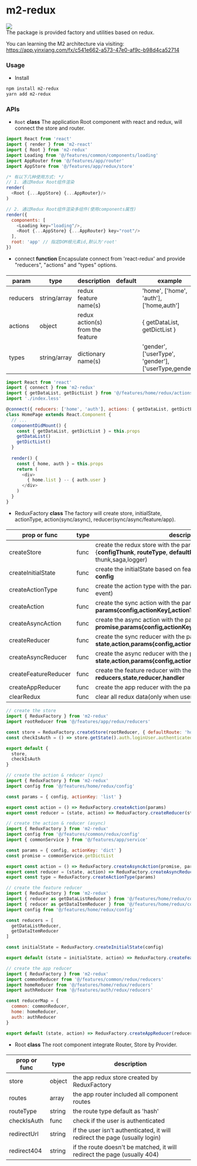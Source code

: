 # m2-redux

[![](https://img.shields.io/badge/m2--redux-v1.1.5-green.svg)](https://github.com/hmiinyu/m2-redux.git) <br/>
The package is provided factory and utilities based on redux.

You can learning the M2 architecture via visiting: 
https://app.yinxiang.com/fx/c541e662-a573-47e0-af9c-b98d4ca52714

### Usage
 - Install
```bash
npm install m2-redux
yarn add m2-redux
```
### APIs
- `Root` **class** The application Root component with react and redux, will connect the store and router.
 ```js
 import React from 'react'
 import { render } from 'm2-react'
 import { Root } from 'm2-redux'
 import Loading from '@/features/common/components/loading'
 import AppRouter from '@/features/app/router' 
 import AppStore from '@/features/app/redux/store'
 
 /* 有以下几种使用方式: */
 // 1. 通过Redux Root组件渲染
 render(
   <Root {...AppStore} {...AppRouter}/>
 )
 
 // 2. 通过Redux Root组件渲染多组件(使用components属性)
 render({
   components: [
     <Loading key="loading"/>,
     <Root {...AppStore} {...AppRouter} key="root"/>
   ],
   root: 'app' // 指定DOM根元素id,默认为'root'
 })
```
- connect **function** Encapsulate connect from 'react-redux' and provide "reducers", "actions" and "types" options.
 ####
 | param | type | description | default | example |
 | ------------ | ------------ | ------------ | ------------ | ------------ |
 | reducers | string/array | redux feature name(s) |  | 'home', ['home', 'auth'], ['home,auth'] |
 | actions | object | redux action(s) from the feature |  | { getDataList, getDictList } 
 | types | string/array | dictionary name(s) |  | 'gender', ['userType', 'gender'], ['userType,gender'] |
```js
import React from 'react'
import { connect } from 'm2-redux'
import { getDataList, getDictList } from '@/features/home/redux/actions'
import './index.less'

@connect({ reducers: ['home', 'auth'], actions: { getDataList, getDictList } })
class HomePage extends React.Component {
  // ...
  componentDidMount() {
    const { getDataList, getDictList } = this.props
    getDataList()
    getDictList()
  }
  
  render() {
    const { home, auth } = this.props
    return (
      <div>
        { home.list } -- { auth.user }
      </div>
    )
  }
}
```
- ReduxFactory **class** The factory will create store, initialState, actionType, action(sync/async), reducer(sync/async/feature/app).
#### 
| prop or func | type | description | 
| ------------ | ------------ | ------------ |
| createStore | func | create the redux store with the params **rootReducer**, {**configThunk**, **routeType**, **defaultRoute**, **middlewares**}(eg: thunk,saga,logger) |
| createInitialState | func | create the initialState based on feature reducer with the params **config** |
| createActionType | func | create the action type with the params **config** (for emit async event) |
| createAction | func | create the sync action with the params **params{config,actionKey[,actionType]}**,**payload**  |
| createAsyncAction | func | create the async action with the params **promise**,**params{config,actionKey[,actionType]}**,**handler** |
| createReducer | func | create the sync reducer with the params **state**,**action**,**params{config,actionKey[,actionType]}**,**handler** |
| createAsyncReducer | func | create the async reducer with the params **state**,**action**,**params{config,actionKey[,actionType,resultField]}** |
| createFeatureReducer | func | create the feature reducer with the params **reducers**,**state**,**reducer**,**handler** |
| createAppReducer | func | create the app reducer with the params **reducers**,**state**,**reducer** | 
| clearRedux | func | clear all redux data(only when user will exit the app) |
```js
// create the store
import { ReduxFactory } from 'm2-redux'
import rootReducer from '@/features/app/redux/reducers'

const store = ReduxFactory.createStore(rootReducer, { defaultRoute: 'home' })
const checkIsAuth = () => store.getState().auth.loginUser.authenticated

export default {
  store,
  checkIsAuth
}

// create the action & reducer (sync)
import { ReduxFactory } from 'm2-redux'
import config from '@/features/home/redux/config'

const params = { config, actionKey: 'list' }

export const action = () => ReduxFactory.createAction(params)
export const reducer = (state, action) => ReduxFactory.createReducer(state, action, params, () => action.payload)

// create the action & reducer (async)
import { ReduxFactory } from 'm2-redux'
import config from '@/features/common/redux/config'
import { commonService } from '@/features/app/service'

const params = { config, actionKey: 'dict' }
const promise = commonService.getDictList

export const action = () => ReduxFactory.createAsyncAction(promise, params)
export const reducer = (state, action) => ReduxFactory.createAsyncReducer(state, action, params)
export const type = ReduxFactory.createActionType(params)

// create the feature reducer
import { ReduxFactory } from 'm2-redux'
import { reducer as getDataListReducer } from '@/features/home/redux/controllers/getDataList'
import { reducer as getDataItemReducer } from '@/features/home/redux/controllers/getDataItem'
import config from '@/features/home/redux/config'

const reducers = [
  getDataListReducer,
  getDataItemReducer
]

const initialState = ReduxFactory.createInitialState(config)

export default (state = initialState, action) => ReduxFactory.createFeatureReducer(reducers, state, action)

// create the app reducer
import { ReduxFactory } from 'm2-redux'
import commonReducer from '@/features/common/redux/reducers'
import homeReducer from '@/features/home/redux/reducers'
import authReducer from '@/features/auth/redux/reducers'

const reducerMap = {
  common: commonReducer,
  home: homeReducer,
  auth: authReducer
}

export default (state, action) => ReduxFactory.createAppReducer(reducerMap, state, action)
```
- Root **class** The root component integrate Router, Store by Provider.
#### 
| prop or func | type | description | 
| ------------ | ------------ | ------------ |
| store | object | the app redux store created by ReduxFactory |
| routes | array | the app router included all component routes |
| routeType | string | the route type default as 'hash' |
| checkIsAuth | func | check if the user is authenticated |
| redirectUrl | string | if the user isn't authenticated, it will redirect the page (usually login) |
| redirect404 | string | if the route doesn't be matched, it will redirect the page (usually 404) |
